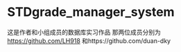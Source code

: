 # STDgrade_manager_system
这是作者和小组成员的数据库实习作品
那两位成员分别为 https://github.com/LH918 和https://github.com/duan-dky
